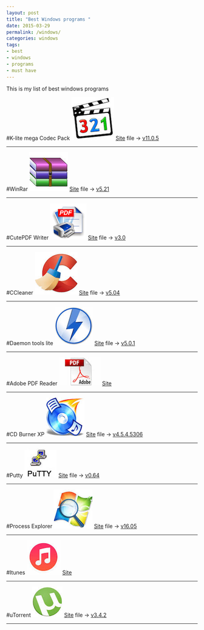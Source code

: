```yaml
---
layout: post
title: "Best Windows programs "
date: 2015-03-29
permalink: /windows/
categories: windows
tags:
- best
- windows
- programs
- must have
---
```


This is my list of best windows programs

#K-lite mega Codec Pack
![](/assets/images/post/2015-03-29-best-windows-programs/k-lite.jpg)
[Site](http://www.codecguide.com/) file -> [v11.0.5](https://onedrive.live.com/redir?resid=a84a95c41cb71cbd%21309)
********************************************************
#WinRar
![](/assets/images/post/2015-03-29-best-windows-programs/winrar.jpg)
[Site](http://www.rarlab.com/) file -> [v5.21](https://onedrive.live.com/redir?resid=a84a95c41cb71cbd%21310)
********************************************************
#CutePDF Writer
![](/assets/images/post/2015-03-29-best-windows-programs/cutepdfwriter.png)
[Site](http://www.acrosoftware.com/) file -> [v3.0](https://onedrive.live.com/redir?resid=a84a95c41cb71cbd%21311)
********************************************************
#CCleaner
![](/assets/images/post/2015-03-29-best-windows-programs/ccleaner.jpg)
[Site](http://www.piriform.com/) file -> [v5.04](https://onedrive.live.com/redir?resid=a84a95c41cb71cbd%21312)
********************************************************
#Daemon tools lite
![](/assets/images/post/2015-03-29-best-windows-programs/daemontoolslite.jpg)
[Site](http://www.daemon-tools.cc/por/products/dtLite) file -> [v5.0.1](https://onedrive.live.com/redir?resid=a84a95c41cb71cbd%21313)
********************************************************
#Adobe PDF Reader
![](/assets/images/post/2015-03-29-best-windows-programs/adobe.jpg)
[Site](http://www.adobe.com/br/products/reader.html)
********************************************************
#CD Burner XP
![](/assets/images/post/2015-03-29-best-windows-programs/cdburnerxp.jpg)
[Site](https://cdburnerxp.se/en/home) file -> [v4.5.4.5306](https://onedrive.live.com/redir?resid=a84a95c41cb71cbd%21314)
********************************************************
#Putty
![](/assets/images/post/2015-03-29-best-windows-programs/putty.jpg)
[Site](http://www.chiark.greenend.org.uk/~sgtatham/putty/download.html) file -> [v0.64](https://onedrive.live.com/redir?resid=a84a95c41cb71cbd%21315)
********************************************************
#Process Explorer
![](/assets/images/post/2015-03-29-best-windows-programs/processexplorer.jpg)
[Site](https://technet.microsoft.com/en-us/sysinternals/bb896653.aspx) file -> [v16.05](https://onedrive.live.com/redir?resid=a84a95c41cb71cbd%21316)
********************************************************
#Itunes
![](/assets/images/post/2015-03-29-best-windows-programs/itunes.jpg)
[Site](https://www.apple.com/itunes/)
********************************************************
#uTorrent
![](/assets/images/post/2015-03-29-best-windows-programs/utorrent.jpg)
[Site](http://www.utorrent.com/) file -> [v3.4.2](https://onedrive.live.com/redir?resid=a84a95c41cb71cbd%21317)
********************************************************
